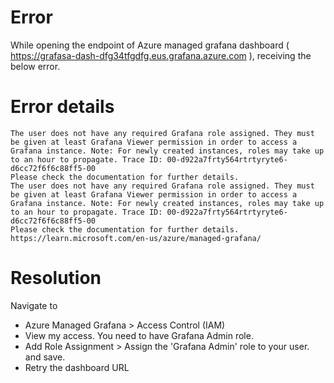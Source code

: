 # Error

While opening the endpoint of Azure managed grafana dashboard ( https://grafasa-dash-dfg34tfgdfg.eus.grafana.azure.com ), receiving the below error. 

# Error details
```
The user does not have any required Grafana role assigned. They must be given at least Grafana Viewer permission in order to access a Grafana instance. Note: For newly created instances, roles may take up to an hour to propagate. Trace ID: 00-d922a7frty564rtrtyryte6-d6cc72f6f6c88ff5-00
Please check the documentation for further details.
The user does not have any required Grafana role assigned. They must be given at least Grafana Viewer permission in order to access a Grafana instance. Note: For newly created instances, roles may take up to an hour to propagate. Trace ID: 00-d922a7frty564rtrtyryte6-d6cc72f6f6c88ff5-00
Please check the documentation for further details.
https://learn.microsoft.com/en-us/azure/managed-grafana/
```

# Resolution
Navigate to 
- Azure Managed Grafana > Access Control (IAM)
- View my access. You need to have Grafana Admin role.
- Add Role Assignment > Assign the 'Grafana Admin' role to your user. and save.
- Retry the dashboard URL

